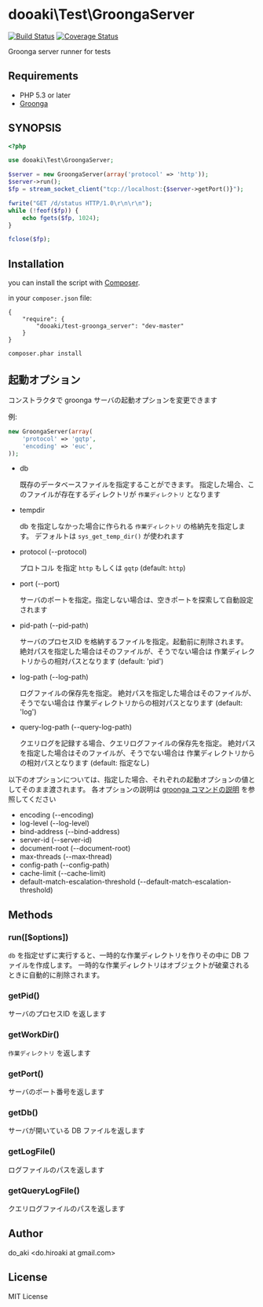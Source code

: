 # dooaki\Test\GroongaServer

[![Build Status](https://travis-ci.org/do-aki/php-test-groonga_server.png?branch=master)](https://travis-ci.org/do-aki/php-test-groonga_server)
[![Coverage Status](https://coveralls.io/repos/do-aki/php-test-groonga_server/badge.png?branch=master)](https://coveralls.io/r/do-aki/php-test-groonga_server?branch=master)

Groonga server runner for tests

Requirements
-------------
* PHP 5.3 or later
* [Groonga](http://groonga.org/)

SYNOPSIS
-------------
```php
<?php

use dooaki\Test\GroongaServer;

$server = new GroongaServer(array('protocol' => 'http'));
$server->run();
$fp = stream_socket_client("tcp://localhost:{$server->getPort()}");

fwrite("GET /d/status HTTP/1.0\r\n\r\n");
while (!feof($fp)) {
    echo fgets($fp, 1024);
}

fclose($fp);
```

Installation
-------------
you can install the script with [Composer](http://getcomposer.org/).

in your `composer.json` file:
```
{
    "require": {
        "dooaki/test-groonga_server": "dev-master"
    }
}
```

```
composer.phar install
```

起動オプション
-------------

コンストラクタで groonga サーバの起動オプションを変更できます

例:
```php
new GroongaServer(array(
    'protocol' => 'gqtp',
    'encoding' => 'euc',
));

```

* db

    既存のデータベースファイルを指定することができます。
    指定した場合、このファイルが存在するディレクトリが `作業ディレクトリ` となります

* tempdir

    db を指定しなかった場合に作られる `作業ディレクトリ` の格納先を指定します。
    デフォルトは `sys_get_temp_dir()` が使われます

* protocol (--protocol)

    プロトコル を指定 `http` もしくは `gqtp` (default: `http`)

* port (--port)

    サーバのポートを指定。指定しない場合は、空きポートを探索して自動設定されます

* pid-path (--pid-path)

    サーバのプロセスID を格納するファイルを指定。起動前に削除されます。
    絶対パスを指定した場合はそのファイルが、そうでない場合は 作業ディレクトリからの相対パスとなります (default: 'pid')

* log-path (--log-path)

    ログファイルの保存先を指定。
    絶対パスを指定した場合はそのファイルが、そうでない場合は 作業ディレクトリからの相対パスとなります (default: 'log')

* query-log-path (--query-log-path)

    クエリログを記録する場合、クエリログファイルの保存先を指定。
    絶対パスを指定した場合はそのファイルが、そうでない場合は 作業ディレクトリからの相対パスとなります (default: 指定なし)


以下のオプションについては、指定した場合、それぞれの起動オプションの値としてそのまま渡されます。
各オプションの説明は [groonga コマンドの説明](http://groonga.org/ja/docs/reference/executables/groonga.html) を参照してください

* encoding (--encoding)
* log-level (--log-level)
* bind-address (--bind-address)
* server-id (--server-id)
* document-root (--document-root)
* max-threads (--max-thread)
* config-path (--config-path)
* cache-limit (--cache-limit)
* default-match-escalation-threshold (--default-match-escalation-threshold)


Methods
-------------

### run([$options])
`db` を指定せずに実行すると、一時的な作業ディレクトリを作りその中に DB ファイルを作成します。
一時的な作業ディレクトリはオブジェクトが破棄されるときに自動的に削除されます。

### getPid()
サーバのプロセスID を返します

### getWorkDir()
`作業ディレクトリ` を返します

### getPort()
サーバのポート番号を返します

### getDb()
サーバが開いている DB ファイルを返します

### getLogFile()
ログファイルのパスを返します

### getQueryLogFile()
クエリログファイルのパスを返します


Author
-------------
do_aki <do.hiroaki at gmail.com>

License
-------------
MIT License

